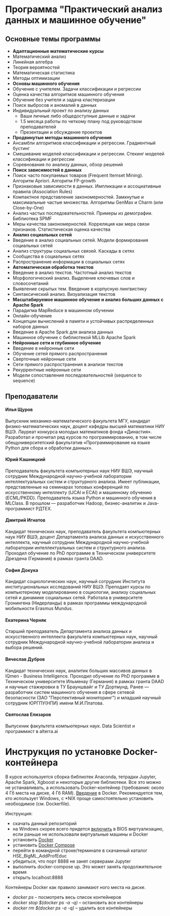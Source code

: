 # Программа "Практический анализ данных и машинное обучение"

## Основные темы программы

- **Адаптационные математические курсы**
- Математический анализ
- Линейная алгебра
- Теория вероятностей
- Математическая статистика
- Методы оптимизации
- **Основы машинного обучения**
- Обучение с учителем. Задачи классификации и регрессии
- Оценка качества алгоритмов машинного обучения
- Обучение без учителя и задача кластеризации
- Поиск выбросов и аномалий в данных
- Индивидуальный проект по анализу данных
  - Ваши личные либо общедоступные данные и задачи
  - 1.5 месяца работы по четкому плану под руководством преподавателей
  - Презентации и обсуждение проектов
- **Продвинутые методы машинного обучения**
- Ансамбли алгоритмов классификации и регрессии. Градиентный бустинг
- Смешивание моделей классификации и регрессии. Стекинг моделей классификации и регрессии
- Соревнования по анализу данных, обзор решений
- **Поиск зависимостей в данных**
- Поиск часто покупаемых товаров (Frequent Itemset Mining). Алгоритм Apriori. Алгоритм FP-growth
- Признаковые зависимости в данных. Импликации и ассоциативные правила (Association Rules)
- Компактное представление закономерностей. Замкнутые и максимальные частые множества. Алгоритмы GenMax и Charm (или Close-by-One)
- Анализ частых последовательностей. Примеры из демографии. Библиотека SPMF
- Меры качества закономерностей. Корреляция как мера связи признаков. Статистическая оценка качества
- **Анализ социальных сетей**
- Введение в анализ социальных сетей. Модели формирования социальных сетей
- Анализ структуры социальных связей. Каскады в сетях
- Сообщества в социальных сетях
- Распространение информации в социальных сетях
- **Автоматическая обработка текстов**
- Введение в анализ текстов. Частотный анализ текстов
- Морфологический анализ. Выделение ключевых слов и словосочетаний
- Выявление скрытых тем. Введение в корпусную лингвистику
- Синтаксический анализ. Визуализация текстов
- **Масштабируемое машинное обучение и анализ больших данных с Apache Spark**
- Парадигма MapReduce в машинном обучении
- Онлайн-обучение
- Концепции вычислений в памяти и устойчивых распределенных наборов данных
- Введение в Apache Spark для анализа данных
- Машинное обучение с библиотекой MLLib Apache Spark
- **Нейронные сети и глубинное обучение**
- Введение в нейронные сети
- Обучение сетей прямого распространения
- Сверточные нейронные сети
- Сети прямого распространения в анализе текстов
- Рекуррентные нейронные сети
- Модели сопоставления последовательностей (sequence to sequence)

## Преподаватели

#### Илья Щуров 
Выпускник механико-математического факультета МГУ, кандидат физико-математических наук, доцент кафедры высшей математики НИУ ВШЭ. Лауреат конкурса молодых математиков фонда «Династия». Разработал и прочитал ряд курсов по программированию, в том числе обещуниверситетский факультатив «Программирование на языке Python для сбора и обработки данных». 

#### Юрий Кашницкий
Преподаватель факультета компьютерных наук НИУ ВШЭ, научный сотрудник  Международной научно-учебной лаборатории интеллектуальных систем и структурного анализа.  Имеет публикации, представленные на семинарах топовых конференций по искусственному интеллекту (IJCAI и ECAI) и машинному обучению (ECML/PKDD). Преподаватель языка Python и машинного обучения в MLClass. В прошлом — разработчик Hadoop, бизнес-аналитик и Java-программист РДТЕХ.

#### Дмитрий Игнатов
Кандидат технических наук, преподаватель факультета компьютерных наук НИУ ВШЭ, доцент Департамента анализа данных и искусственного интеллекта, научный сотрудник Международной научно-учебной лаборатории интеллектуальных систем и структурного анализа.  Проходил обучение по PhD программе в Техническом университете Дрездена (Германия) в рамках гранта DAAD.

#### София Докука 
Кандидат социологических наук, научный сотрудник Института институциональных исследований НИУ ВШЭ. Преподает курсы по компьютерному моделированию в социологии, анализу социальных сетей и динамике социальных сетей. Работала в университете Гронингена (Нидерланды) в рамках программы международной мобильности Erasmus Mundus.

#### Екатерина Черняк 
Старший преподаватель Департамента анализа данных и искусственного интеллекта факультета компьютерных наук, научный сотрудник Международной научно-учебной лаборатории анализа и выбора решений.

#### Вячеслав Дубров 
Кандидат технических наук, аналитик больших массивов данных в IQmen - Business Intelligence. Проходил обучение по PhD программе в Техническом университете Ильменау (Германия) в рамках гранта DAAD и научные стажировки в ТУ Брауншвайг и ТУ Дортмунд. Ранее — разработчик систем машинного обучения в сфере сетевой безопасности (ЗАО "Перспективный мониторинг") и младший научный сотрудник ЮРГПУ(НПИ) имени М.И.Платова.

#### Святослав Елизаров 
Выпускник факультета компьютерных наук. Data Scientist и программист в alterra.ai

# Инструкция по установке Docker-контейнера
В курсе используется сборка библиотек Anaconda, тетрадки Jupyter, Apache Spark, Xgboost и некоторые другие библиотеки. Все это можно не устанавливать, а использовать Docker-контейнер (требования: около 4 Гб места на диске, 4 Гб RAM). [Введение](https://habrahabr.ru/post/310460/) в Docker. Рекомендуется тем, кто использует Windows, c \*NIX проще самостоятельно установить необходимое (см. Dockerfile). 

Инструкция:
- скачать данный репозиторий
- на Windows скорее всего придется [включить](http://www.sysprobs.com/disable-enable-virtualization-technology-bios) в BIOS виртуализацию, если раньше не использовали виртуальные машины и Docker
- установить [Docker](https://docs.docker.com/engine/installation/)
- установить [Docker Compose](https://docs.docker.com/compose/install/)
- перейти в командной строке/терминале в скачанный каталог HSE_BigML_AddProfEduc
- убедиться, что порт 8888 не занят серверами Jupyter
- выполнить docker-compose up. Это может занять продолжительное время
- открыть localhost:8888

Контейнеры Docker как правило занимают ного места на диске.
- *docker ps* – посмотреть весь список контейнеров
- *docker stop $(docker ps -a -q)* – остановить все контейнеры
- *docker rm $(docker ps -a -q)* – удалить все контейнеры



